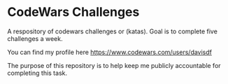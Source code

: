
# CodeWars Challenges

A respository of codewars challenges or (katas). Goal is to complete 
five challenges a week.  

You can find my profile here https://www.codewars.com/users/davisdf

The purpose of this repository is to help keep me publicly accountable
for completing this task.
